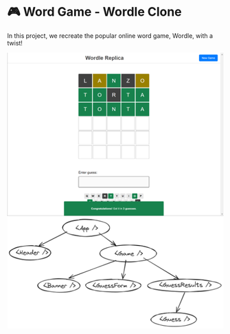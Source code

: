 # 🎮 Word Game - Wordle Clone

In this project, we recreate the popular online word game, Wordle, with a twist!

![Demo of the finished product, our Wordle replica](images/wordle.png)
![Diagram](images/diagramWordle.png)
